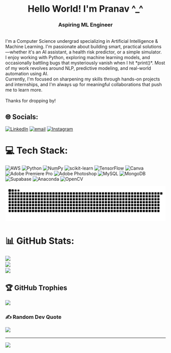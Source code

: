 <h1 align='center'>Hello World! I'm Pranav ^_^</h1>
<h3 align="center"> Aspiring ML Engineer </h3>
<br>I'm a Computer Science undergrad specializing in Artificial Intelligence & Machine Learning. I'm passionate about building smart, practical solutions—whether it's an AI assistant, a health risk predictor, or a simple simulator.  <br>I enjoy working with Python, exploring machine learning models, and occasionally battling bugs that mysteriously vanish when I hit *print()*. Most of my work revolves around NLP, predictive modeling, and real-world automation using AI. <br>Currently, I'm focused on sharpening my skills through hands-on projects and internships, and I'm always up for meaningful collaborations that push me to learn more.<br><br>Thanks for dropping by!


## 🌐 Socials:
[![LinkedIn](https://img.shields.io/badge/LinkedIn-%230077B5.svg?logo=linkedin&logoColor=white)](https://linkedin.com/in/pranav-bhatt-15d06m04y) [![email](https://img.shields.io/badge/Email-D14836?logo=gmail&logoColor=white)](mailto:pranavbhatt1506@gmail.com) [![Instagram](https://img.shields.io/badge/Instagram-%23E4405F.svg?logo=Instagram&logoColor=white)](https://instagram.com/prani._.b15)

# 💻 Tech Stack:
![AWS](https://img.shields.io/badge/AWS-%23FF9900.svg?style=flat-square&logo=amazon-aws&logoColor=white) ![Python](https://img.shields.io/badge/python-3670A0?style=flat-square&logo=python&logoColor=ffdd54) ![NumPy](https://img.shields.io/badge/numpy-%23013243.svg?style=flat-square&logo=numpy&logoColor=white) ![scikit-learn](https://img.shields.io/badge/scikit--learn-%23F7931E.svg?style=flat-square&logo=scikit-learn&logoColor=white) ![TensorFlow](https://img.shields.io/badge/TensorFlow-%23FF6F00.svg?style=flat-square&logo=TensorFlow&logoColor=white) ![Canva](https://img.shields.io/badge/Canva-%2300C4CC.svg?style=flat-square&logo=Canva&logoColor=white) ![Adobe Premiere Pro](https://img.shields.io/badge/Adobe%20Premiere%20Pro-9999FF.svg?style=flat-square&logo=Adobe%20Premiere%20Pro&logoColor=white) ![Adobe Photoshop](https://img.shields.io/badge/adobe%20photoshop-%2331A8FF.svg?style=flat-square&logo=adobe%20photoshop&logoColor=white) ![MySQL](https://img.shields.io/badge/mysql-4479A1.svg?style=flat-square&logo=mysql&logoColor=white) ![MongoDB](https://img.shields.io/badge/MongoDB-%234ea94b.svg?style=flat-square&logo=mongodb&logoColor=white) ![Supabase](https://img.shields.io/badge/Supabase-3ECF8E?style=flat-square&logo=supabase&logoColor=white) ![Anaconda](https://img.shields.io/badge/Anaconda-%2344A833.svg?style=flat-square&logo=anaconda&logoColor=white) ![OpenCV](https://img.shields.io/badge/opencv-%23white.svg?style=flat-square&logo=opencv&logoColor=white)

![snake gif](https://github.com/PranavBhatt15/PranavBhatt15/blob/output/github-snake-dark.svg)

# 📊 GitHub Stats:
![](https://github-readme-stats.vercel.app/api?username=PranavBhatt15&theme=tokyonight&hide_border=true&include_all_commits=true&count_private=true)<br/>
![](https://nirzak-streak-stats.vercel.app/?user=PranavBhatt15&theme=tokyonight&hide_border=true)<br/>
![](https://github-readme-stats.vercel.app/api/top-langs/?username=PranavBhatt15&theme=tokyonight&hide_border=true&include_all_commits=true&count_private=true&layout=compact)

## 🏆 GitHub Trophies
![](https://github-profile-trophy.vercel.app/?username=PranavBhatt15&theme=tokyonight&no-frame=true&no-bg=false&margin-w=4)

### ✍️ Random Dev Quote
![](https://quotes-github-readme.vercel.app/api?type=vetical&theme=radical)

---
[![](https://visitcount.itsvg.in/api?id=PranavBhatt15&icon=0&color=13)](https://visitcount.itsvg.in)

<!-- Proudly created with GPRM ( https://gprm.itsvg.in ) -->

